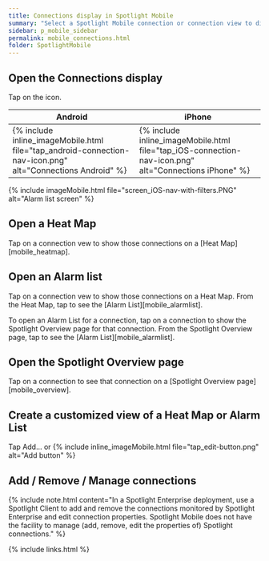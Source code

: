 ```yaml
---
title: Connections display in Spotlight Mobile
summary: "Select a Spotlight Mobile connection or connection view to display. Create a new connection view."
sidebar: p_mobile_sidebar
permalink: mobile_connections.html
folder: SpotlightMobile
---
```



## Open the Connections display

Tap on the icon.

Android | iPhone
--------|-------
{% include inline_imageMobile.html file="tap_android-connection-nav-icon.png" alt="Connections Android" %} | {% include inline_imageMobile.html file="tap_iOS-connection-nav-icon.png" alt="Connections iPhone" %}

{% include imageMobile.html file="screen_iOS-nav-with-filters.PNG" alt="Alarm list screen" %}

## Open a Heat Map

Tap on a connection vew to show those connections on a [Heat Map][mobile_heatmap].

## Open an Alarm list

Tap on a connection vew to show those connections on a Heat Map. From the Heat Map, tap to see the [Alarm List][mobile_alarmlist].

To open an Alarm List for a connection, tap on a connection to show the Spotlight Overview page for that connection. From the Spotlight Overview page, tap to see the [Alarm List][mobile_alarmlist].

## Open the Spotlight Overview page

Tap on a connection to see that connection on a [Spotlight Overview page][mobile_overview].

## Create a customized view of a Heat Map or Alarm List

Tap Add... or {% include inline_imageMobile.html file="tap_edit-button.png" alt="Add button" %}

## Add / Remove / Manage connections

{% include note.html content="In a Spotlight Enterprise deployment, use a Spotlight Client to add and remove the connections monitored by Spotlight Enterprise and edit connection properties. Spotlight Mobile does not have the facility to manage (add, remove, edit the properties of) Spotlight connections." %}

{% include links.html %}
